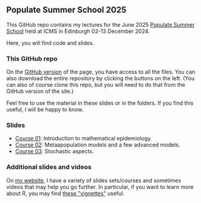 ## Populate Summer School 2025

This GitHub repo contains my lectures for the June 2025 [Populate Summer School](https://www.icms.org.uk/workshops/2024/multiscale-modeling-infectious-diseases-cancer-and-treatments-winter-school) held at ICMS in Edinburgh 02-13 December 2024.

Here, you will find code and slides.

### This GitHub repo

On the [GitHub version](https://github.com/julien-arino/2025-06-populate-summer-school/) of the page, you have access to all the files. You can also download the entire repository by clicking the buttons on the left. (You can also of course clone this repo, but you will need to do that from the GitHub version of the site.)

Feel free to use the material in these slides or in the folders. If you find this useful, I will be happy to know.

### Slides

- [Course 01](https://julien-arino.github.io/2025-06-populate-summer-school/SLIDES/course-01-introduction-math-epi.pdf): Introduction to mathematical epidemiology.
- [Course 02](https://julien-arino.github.io/2025-06-populate-summer-school/SLIDES/course-02-metapopulations-and-advanced-models.pdf): Metaapopulation models and a few advanced models. 
- [Course 03](https://julien-arino.github.io/2025-06-populate-summer-school/SLIDES/course-03-stochastic-aspects.pdf): Stochastic aspects. 


### Additional slides and videos

On [my website](https://julien-arino.github.io/teaching/), I have a variety of slides sets/courses and sometimes videos that may help you go further. In particular, if you want to learn more about R, you may find [these "vignettes"](https://julien-arino.github.io/R-for-modellers/) useful.